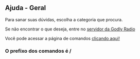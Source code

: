 ## Ajuda - Geral

Para sanar suas dúvidas, escolha a categoria que procura.

Se não encontrar o que deseja, entre no <a href="https://discord.com/invite/XjupgHw3Fj" target="_blank">servidor da Godly Radio</a>

Você pode acessar a página de comandos <a href="/comandos">clicando aqui!</a>

### O prefixo dos comandos é **/**